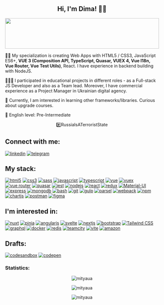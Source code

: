 <h2 align="center">Hi, I'm Dima! 👨‍💻</h2>

<img src="https://raw.githubusercontent.com/matfantinel/matfantinel/master/waves.svg" width="100%" height="100">

✍🏼 My specialization is creating Web Apps with HTML5 / CSS3, JavaScript ES6+, **VUE 3 (Composition API, TypeScript, Quasar, VUEX 4, Vue I18n, Vue Router, Vue Test Utils)**, React. I have experience in backend building with NodeJS.

👷🏼‍♂️ I participated in educational projects in different roles - as a Full-stack JS Developer and also as a Team lead. Moreover, I have commercial experience as a Project Manager in Ukrainian digital agency.

🧠 Currently, I am interested in learning other frameworks/libraries. Curious about upgrade courses.

👅 English level: Pre-Intermediate

<p align="center">#️⃣RussiaIsATerroristState</p>

<h2 align="left">Connect with me:</h2>
<p align="left">
<a href="https://www.linkedin.com/in/mityaua/"><img src="https://img.shields.io/badge/Linkedin-blue?logo=linkedin&style=for-the-badge" alt="linkedin" title="Linkedin" /></a>
<a href="https://t.me/skyup"><img src="https://img.shields.io/badge/Telegram-555?logo=telegram&style=for-the-badge" alt="telegram" title="Telegram" /></a>
</p>

<h2 align="left">My stack:</h2>
<p align="left">
  <a href="https://developer.mozilla.org/en-US/docs/Web/HTML"><img src="https://img.shields.io/badge/HTML5-555?logo=html5&style=for-the-badge" alt="html5" title="HTML5" /></a> 
  <a href="https://developer.mozilla.org/en-US/docs/Web/CSS"><img src="https://img.shields.io/badge/CSS3-555?logo=css3&logoColor=1572B6&style=for-the-badge" alt="css3" title="CSS3" /></a>
  <a href="https://sass-lang.com"><img src="https://img.shields.io/badge/SASS-555?logo=sass&style=for-the-badge" alt="sass" title="SASS" /></a>
  <a href="https://developer.mozilla.org/en-US/docs/Web/JavaScript"><img src="https://img.shields.io/badge/Javascript-555?logo=javascript&style=for-the-badge" alt="javascript" title="javascript" /></a>
  <a href="https://www.typescriptlang.org/"><img src="https://img.shields.io/badge/Typescript-555?logo=typescript&style=for-the-badge" alt="typescript" title="TypeScript" /></a>
  <a href="https://vuejs.org/"><img src="https://img.shields.io/badge/vue-555?logo=vuedotjs&style=for-the-badge" alt="vue" title="Vue" /></a>
  <a href="https://next.vuex.vuejs.org/"><img src="https://img.shields.io/badge/vuex-555?logo=vuedotjs&style=for-the-badge" alt="vuex" title="Vuex" /></a>
  <a href="https://router.vuejs.org/"><img src="https://img.shields.io/badge/vue_router-555?logo=vuedotjs&style=for-the-badge" alt="vue router" title="Vue Router" /></a>
  <a href="https://quasar.dev/"><img src="https://img.shields.io/badge/quasar-555?logo=quasar&style=for-the-badge" alt="quasar" title="Quasar" /></a> 
  <a href="https://jestjs.io/"> <img src="https://img.shields.io/badge/Jest-555?logo=jest&style=for-the-badge" alt="jest" title="Jest" /></a>
  <a href="https://nodejs.org"> <img src="https://img.shields.io/badge/Node.js-555?logo=node.js&style=for-the-badge" alt="nodejs" title="Node.js" /></a>
  <a href="https://reactjs.org/"><img src="https://img.shields.io/badge/React-555?logo=react&style=for-the-badge" alt="react" title="react" /></a>
  <a href="https://react-redux.js.org/" > <img src="https://img.shields.io/badge/Redux-555?logo=redux&logoColor=764ABC&style=for-the-badge" alt="redux" title="redux" /></a>
  <a href="https://material-ui.com/"> <img src="https://img.shields.io/badge/material_ui-555?logo=materialdesign&style=for-the-badge" alt="Material-UI" title="Material-UI" /></a> 
  <a href="https://expressjs.com"> <img src="https://img.shields.io/badge/Express-555?logo=express&style=for-the-badge" alt="express" title="Express" /></a>
  <a href="https://www.mongodb.com/"> <img src="https://img.shields.io/badge/Mongodb-555?logo=mongodb&style=for-the-badge" alt="mongodb" title="MongoDB" /></a>
  <a href="https://www.gnu.org/software/bash/" > <img src="https://img.shields.io/badge/Bash-555?logo=gnubash&style=for-the-badge" alt="bash" title="Bash" /></a> 
  <a href="https://git-scm.com/"><img src="https://img.shields.io/badge/Git-555?logo=git&style=for-the-badge" alt="git" title="Git" /></a> 
  <a href="https://gulpjs.com"><img src="https://img.shields.io/badge/Gulp-555?logo=gulp&style=for-the-badge" alt="gulp" title="gulp" /></a> 
  <a href="https://parceljs.org/"><img src="https://img.shields.io/badge/Parcel-555?logo=parcel&style=for-the-badge" alt="parsel" title="Parsel" /></a> 
  <a href="https://webpack.js.org"><img src="https://img.shields.io/badge/Webpack-555?logo=webpack&style=for-the-badge" alt="webpack" title="Webpack" /></a>
  <a href="https://www.npmjs.com/"> <img src="https://img.shields.io/badge/Npm-555?logo=npm&style=for-the-badge" alt="npm" title="NPM" /></a> 
  <a href="https://www.chartjs.org"> <img src="https://img.shields.io/badge/Chart.js-555?logo=chartdotjs&style=for-the-badge" alt="chartjs" title="Chart.js" /></a>
  <a href="https://postman.com"> <img src="https://img.shields.io/badge/Postman-555?logo=postman&style=for-the-badge" alt="postman" title="Postman" /></a>
  <a href="https://www.figma.com/"> <img src="https://img.shields.io/badge/Figma-555?logo=figma&style=for-the-badge" alt="figma" title="Figma" /></a>   
</p>

<h2 align="left">I'm interested in:</h2>
<p align="left">
  <a href="https://nuxtjs.org/"><img src="https://img.shields.io/badge/nuxt.js-555?logo=nuxtdotjs&style=for-the-badge" alt="nuxt" title="Nuxt" /></a> 
  <a href="https://pinia.vuejs.org/"><img src="https://img.shields.io/badge/pinia-555?logo=vercel&style=for-the-badge" alt="pinia" title="Pinia" /></a> 
  <a href="https://angular.io"><img src="https://img.shields.io/badge/Angular-555?logo=angular&logoColor=DD0031&style=for-the-badge" alt="angularjs" title="Angular" /></a> 
  <a href="https://svelte.dev"><img src="https://img.shields.io/badge/Svelte-555?logo=svelte&style=for-the-badge" alt="svelte" title="Svelte" /></a> 
  <a href="https://nextjs.org/"><img src="https://img.shields.io/badge/Next.js-555?logo=nextdotjs&style=for-the-badge" alt="nextjs" title="Next.js" /></a> 
  <a href="https://getbootstrap.com"><img src="https://img.shields.io/badge/Bootstrap-555?logo=bootstrap&style=for-the-badge" alt="bootstrap" title="Bootstrap" /></a> 
  <a href="https://tailwindcss.com/"><img src="https://img.shields.io/badge/Tailwindcss-555?logo=tailwindcss&style=for-the-badge" alt="Tailwind CSS" title="Tailwind CSS" /></a>
  <a href="https://graphql.org"><img src="https://img.shields.io/badge/Graphql-555?logo=graphql&style=for-the-badge" alt="graphql" title="GraphQL" /></a>
  <a href="https://www.docker.com/"><img src="https://img.shields.io/badge/Docker-555?logo=docker&style=for-the-badge" alt="docker" title="Docker" /></a> 
  <a href="https://redis.io/" ><img src="https://img.shields.io/badge/Redis-555?logo=redis&style=for-the-badge" alt="redis" title="Redis" /></a> 
  <a href="https://www.jetbrains.com/teamcity/"><img src="https://img.shields.io/badge/TeamCity-555?logo=teamcity&style=for-the-badge" alt="teamcity" title="TeamCity" /></a>
  <a href="https://vitejs.dev/"><img src="https://img.shields.io/badge/vite-555?logo=vite&style=for-the-badge" alt="vite" title="Vite" /></a>
  <a href="https://expressjs.com]"><img src="https://img.shields.io/badge/AWS-555?logo=amazon&style=for-the-badge" alt="amazon" title="Amazon Web Services" /></a>
</p>

<h2 align="left">Drafts:</h2>
<p align="left">
<a href="https://codesandbox.io/u/mityaua"><img src="https://img.shields.io/badge/Codesandbox-555?logo=codesandbox&style=for-the-badge" alt="codesandbox" /></a>
<a href="https://codepen.io/mityaua"><img src="https://img.shields.io/badge/Codepen-555?logo=codepen&style=for-the-badge" alt="codepen" /></a>
</p>

<h3 align="left">Statistics:</h3>

<p align="center"><img src="https://github-readme-stats.vercel.app/api?username=mityaua&show_icons=true&locale=en&theme=vue-dark" alt="mityaua" /></p>

<p align="center"><img src="https://github-readme-stats.vercel.app/api/top-langs?username=mityaua&show_icons=true&locale=en&layout=compact&langs_count=6&theme=vue-dark" alt="mityaua" /></p>

<p align="center"><img src="https://komarev.com/ghpvc/?username=mityaua&label=Profile%20views&color=0e75b6&style=flat" alt="mityaua" /></p>
